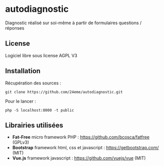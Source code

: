 # autodiagnostic
Diagnostic réalisé sur soi-même à partir de formulaires questions / réponses

## License

Logiciel libre sous license AGPL V3

## Installation

Récupération des sources :

```
git clone https://github.com/24eme/autodiagnostic.git
```

Pour le lancer :

```
php -S localhost:8000 -t public
```

## Librairies utilisées

- **Fat-Free** micro framework PHP : https://github.com/bcosca/fatfree (GPLv3)
- **Bootstrap** framework html, css et javascript : https://getbootstrap.com/ (MIT)
- **Vue.js** framework javascript : https://github.com/vuejs/vue (MIT)

